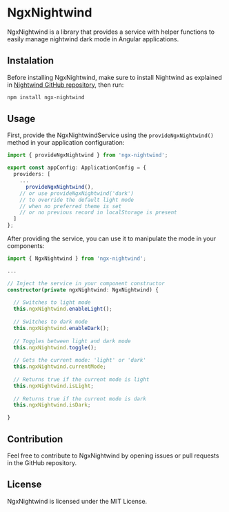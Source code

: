 # NgxNightwind

NgxNightwind is a library that provides a service with helper functions to easily manage nightwind dark mode in Angular applications.

## Instalation

Before installing NgxNightwind, make sure to install Nightwind as explained in
<a href="https://github.com/jjranalli/nightwind?tab=readme-ov-file#installation">Nightwind GitHub repository</a>, then run:
```sh
npm install ngx-nightwind
```

## Usage

First, provide the NgxNightwindService using the `provideNgxNightwind()` method in your application configuration:
```ts
import { provideNgxNightwind } from 'ngx-nightwind';

export const appConfig: ApplicationConfig = {
  providers: [
    ...
      provideNgxNightwind(),
    // or use provideNgxNightwind('dark') 
    // to override the default light mode 
    // when no preferred theme is set 
    // or no previous record in localStorage is present
  ]
};
```

After providing the service, you can use it to manipulate the mode in your components:

```ts
import { NgxNightwind } from 'ngx-nightwind';

...

// Inject the service in your component constructor
constructor(private ngxNightwind: NgxNightwind) {
  
  // Switches to light mode
  this.ngxNightwind.enableLight();
  
  // Switches to dark mode
  this.ngxNightwind.enableDark();
  
  // Toggles between light and dark mode
  this.ngxNightwind.toggle();
  
  // Gets the current mode: 'light' or 'dark'
  this.ngxNightwind.currentMode;
  
  // Returns true if the current mode is light
  this.ngxNightwind.isLight;
  
  // Returns true if the current mode is dark
  this.ngxNightwind.isDark;

}
```

## Contribution
Feel free to contribute to NgxNightwind by opening issues or pull requests in the GitHub repository.

## License
NgxNightwind is licensed under the MIT License.
